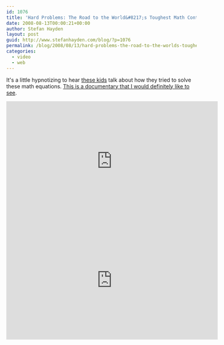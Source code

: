 ```yaml
---
id: 1076
title: 'Hard Problems: The Road to the World&#8217;s Toughest Math Contest'
date: 2008-08-13T00:00:21+00:00
author: Stefan Hayden
layout: post
guid: http://www.stefanhayden.com/blog/?p=1076
permalink: /blog/2008/08/13/hard-problems-the-road-to-the-worlds-toughest-math-contest/
categories:
  - video
  - web
---
```

It's a little hypnotizing to hear <a href="http://www.youtube.com/user/HardProblems">these kids</a> talk about how they tried to solve these math equations. <a href="http://hardproblemsmovie.com/">This is a documentary that I would definitely like to see</a>.

<iframe width="560" height="315" src="http://www.youtube.com/embed/3tpDqliD6Ss&hl=en&fs=1" title="YouTube video player" frameborder="0" allow="accelerometer; autoplay; clipboard-write; encrypted-media; gyroscope; picture-in-picture" allowfullscreen></iframe>

<iframe width="560" height="315" src="http://www.youtube.com/embed/lOVK-R7H6xc&hl=en&fs=1" title="YouTube video player" frameborder="0" allow="accelerometer; autoplay; clipboard-write; encrypted-media; gyroscope; picture-in-picture" allowfullscreen></iframe>

